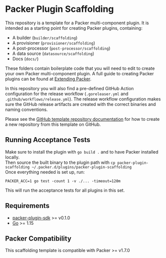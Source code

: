 # Packer Plugin Scaffolding

This repository is a template for a Packer multi-component plugin. It is intended as a starting point for creating Packer plugins, containing:
- A builder (`builder/scaffolding`)
- A provisioner (`provisioner/scaffolding`)
- A post-processor (`post-processor/scaffolding`)
- A data source (`datasource/scaffolding`)
- Docs (`docs/`)

These folders contain boilerplate code that you will need to edit to create your own Packer multi-component plugin.
A full guide to creating Packer plugins can be found at [Extending Packer](https://www.packer.io/docs/extending).

In this repository you will also find a pre-defined GitHub Action configuration for the release workflow
(`.goreleaser.yml` and `.github/workflows/release.yml`). The release workflow configuration makes sure the GitHub
release artifacts are created with the correct binaries and naming conventions.

Please see the [GitHub template repository documentation](https://docs.github.com/en/free-pro-team@latest/github/creating-cloning-and-archiving-repositories/creating-a-repository-from-a-template)
for how to create a new repository from this template on GitHub.

## Running Acceptance Tests

Make sure to install the plugin with `go build .` and to have Packer installed locally.  
Then source the built binary to the plugin path with `cp packer-plugin-scaffolding ~/.packer.d/plugins/packer-plugin-scaffolding`  
Once everything needed is set up, run:  
```
PACKER_ACC=1 go test -count 1 -v ./... -timeout=120m
```

This will run the acceptance tests for all plugins in this set.

## Requirements

-	[packer-plugin-sdk](https://github.com/hashicorp/packer-plugin-sdk) >= v0.1.0
-	[Go](https://golang.org/doc/install) >= 1.15

## Packer Compatibility
This scaffolding template is compatible with Packer >= v1.7.0 
